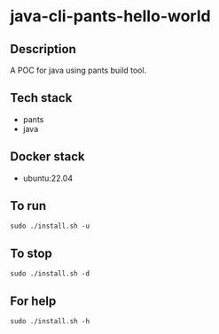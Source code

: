 # java-cli-pants-hello-world

## Description
A POC for java using pants build tool.

## Tech stack
- pants
- java

## Docker stack
- ubuntu:22.04

## To run
`sudo ./install.sh -u`

## To stop
`sudo ./install.sh -d`

## For help
`sudo ./install.sh -h`
